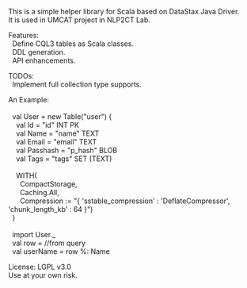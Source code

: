 <p>
This is a simple helper library for Scala based on DataStax Java Driver.<br/>
It is used in UMCAT project in NLP2CT Lab.<br/>
</p>
<p>
Features:<br/>
&nbsp;&nbsp;Define CQL3 tables as Scala classes.<br/>
&nbsp;&nbsp;DDL generation.<br/>
&nbsp;&nbsp;API enhancements.<br/>
</p>
<p>
TODOs:<br/>
&nbsp;&nbsp;Implement full collection type supports.<br/>
</p>
<p>
An Example:<br/>
<br/>
&nbsp;&nbsp;val User = new Table("user") {<br/>
&nbsp;&nbsp;&nbsp;&nbsp;val Id = "id" INT PK<br/>
&nbsp;&nbsp;&nbsp;&nbsp;val Name = "name" TEXT<br/>
&nbsp;&nbsp;&nbsp;&nbsp;val Email = "email" TEXT<br/>
&nbsp;&nbsp;&nbsp;&nbsp;val Passhash = "p_hash" BLOB<br/>
&nbsp;&nbsp;&nbsp;&nbsp;val Tags = "tags" SET (TEXT)<br/>
<br/>
&nbsp;&nbsp;&nbsp;&nbsp;WITH(<br/>
&nbsp;&nbsp;&nbsp;&nbsp;&nbsp;&nbsp;CompactStorage,<br/>
&nbsp;&nbsp;&nbsp;&nbsp;&nbsp;&nbsp;Caching.All,<br/>
&nbsp;&nbsp;&nbsp;&nbsp;&nbsp;&nbsp;Compression := "{ 'sstable_compression' : 'DeflateCompressor', 'chunk_length_kb' : 64 }")<br/>
&nbsp;&nbsp;}<br/>
&nbsp;&nbsp;<br/>
&nbsp;&nbsp;import User._<br/>
&nbsp;&nbsp;val row = //from query<br/>
&nbsp;&nbsp;val userName = row %: Name<br/>
</p>
<p>
License: LGPL v3.0<br/>
Use at your own risk.
</p>